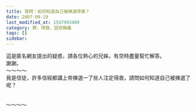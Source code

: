 ```yaml
---
title: 發問：如何知道自己被揀選得救？
date: 2007-09-19
last_modified_at: 1547993469
category: 罪、得救、因信稱義
tags: []
sidebar: 
---
```


<p>這是匿名網友提出的疑惑，請各位熱心的兄姊，有空時盡量幫忙解答。<br/>謝謝。<br/><!--more-->～～～～<br/>我是信徒，許多信經都講上帝揀選一了些人注定得救，請問如何知道自己被揀選了呢？<br/><br/><br/>～～～～<br/></p><p> </p><br/><br/>